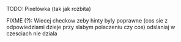 TODO:
Pixelówka (tak jak rozbita)

FIXME (?):
Wiecej checkow zeby hinty byly poprawne (cos sie z odpowiedziami dzieje przy slabym polaczeniu czy cos)
odslaniaj w czesciach nie dziala